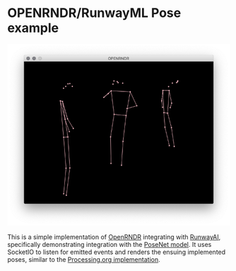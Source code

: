 # OPENRNDR/RunwayML Pose example

![](images/example.png)

This is a simple implementation of [OpenRNDR](http://https://openrndr.org) integrating with [RunwayAI](http://runwayapp.ai), specifically demonstrating integration with the [PoseNet model](https://github.com/runwayml/processing/blob/master/posenet/posenet.pde). It uses SocketIO to listen for emitted events and renders the ensuing implemented poses, similar to the [Processing.org implementation](https://github.com/runwayml/processing).  



